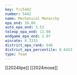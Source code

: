 ```yaml
---
key: frc5442
number: 5442
name: Mechanical Monarchy
epa_end: 16.66
auto_epa_end: 3.52
teleop_epa_end: 11.08
endgame_epa_end: 2.07
winrate: 0.3333
district_epa_rank: 646
district_epa_percentile: 0.6413
type: Team
---
```

[[2024ilpe]]
[[2024mose]]
